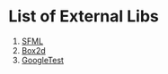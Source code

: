 # List of External Libs

1. [SFML](https://www.sfml-dev.org/download.php)
2. [Box2d](https://github.com/erincatto/box2d)
3. [GoogleTest](https://github.com/google/googletest)

